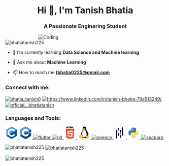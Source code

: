 <h1 align="center">Hi 👋, I'm Tanish Bhatia</h1>
<h3 align="center">A Passionate Enginering Student</h3>
<img align="right" alt="Coding" width="400" 
             src="https://storage.googleapis.com/graphicriver-149805.appspot.com/sreda/AnimatedHacking/Test-8.gif">

<p align="left"> <img src="https://komarev.com/ghpvc/?username=bhatiatanish225&label=Profile%20views&color=0e75b6&style=flat" alt="bhatiatanish225" /> </p>

- 🌱 I’m currently learning **Data Science and Machine learning**

- 💬 Ask me about **Machine Learning**

- 📫 How to reach me **tbhatia0225@gmail.com**

<h3 align="left">Connect with me:</h3>
<p align="left">
<a href="https://twitter.com/bhatia_tanish0" target="blank"><img align="center" src="https://raw.githubusercontent.com/rahuldkjain/github-profile-readme-generator/master/src/images/icons/Social/twitter.svg" alt="bhatia_tanish0" height="30" width="40" /></a>
<a href="https://linkedin.com/in/https://www.linkedin.com/in/tanish-bhatia-79a513249/" target="blank"><img align="center" src="https://raw.githubusercontent.com/rahuldkjain/github-profile-readme-generator/master/src/images/icons/Social/linked-in-alt.svg" alt="https://www.linkedin.com/in/tanish-bhatia-79a513249/" height="30" width="40" /></a>
<a href="https://instagram.com/official__bhatiatanish" target="blank"><img align="center" src="https://raw.githubusercontent.com/rahuldkjain/github-profile-readme-generator/master/src/images/icons/Social/instagram.svg" alt="official__bhatiatanish" height="30" width="40" /></a>
</p>

<h3 align="left">Languages and Tools:</h3>
<p align="left"> <a href="https://www.cprogramming.com/" target="_blank" rel="noreferrer"> <img src="https://raw.githubusercontent.com/devicons/devicon/master/icons/c/c-original.svg" alt="c" width="40" height="40"/> </a> <a href="https://www.w3schools.com/cpp/" target="_blank" rel="noreferrer"> <img src="https://raw.githubusercontent.com/devicons/devicon/master/icons/cplusplus/cplusplus-original.svg" alt="cplusplus" width="40" height="40"/> </a> <a href="https://flutter.dev" target="_blank" rel="noreferrer"> <img src="https://www.vectorlogo.zone/logos/flutterio/flutterio-icon.svg" alt="flutter" width="40" height="40"/> </a> <a href="https://git-scm.com/" target="_blank" rel="noreferrer"> <img src="https://www.vectorlogo.zone/logos/git-scm/git-scm-icon.svg" alt="git" width="40" height="40"/> </a> <a href="https://www.w3.org/html/" target="_blank" rel="noreferrer"> <img src="https://raw.githubusercontent.com/devicons/devicon/master/icons/html5/html5-original-wordmark.svg" alt="html5" width="40" height="40"/> </a> <a href="https://www.linux.org/" target="_blank" rel="noreferrer"> <img src="https://raw.githubusercontent.com/devicons/devicon/master/icons/linux/linux-original.svg" alt="linux" width="40" height="40"/> </a> <a href="https://opencv.org/" target="_blank" rel="noreferrer"> <img src="https://www.vectorlogo.zone/logos/opencv/opencv-icon.svg" alt="opencv" width="40" height="40"/> </a> <a href="https://pandas.pydata.org/" target="_blank" rel="noreferrer"> <img src="https://raw.githubusercontent.com/devicons/devicon/2ae2a900d2f041da66e950e4d48052658d850630/icons/pandas/pandas-original.svg" alt="pandas" width="40" height="40"/> </a> <a href="https://www.python.org" target="_blank" rel="noreferrer"> <img src="https://raw.githubusercontent.com/devicons/devicon/master/icons/python/python-original.svg" alt="python" width="40" height="40"/> </a> <a href="https://seaborn.pydata.org/" target="_blank" rel="noreferrer"> <img src="https://seaborn.pydata.org/_images/logo-mark-lightbg.svg" alt="seaborn" width="40" height="40"/> </a> </p>

<p><img align="left" src="https://github-readme-stats.vercel.app/api/top-langs?username=bhatiatanish225&show_icons=true&locale=en&layout=compact" alt="bhatiatanish225" /></p>

<p>&nbsp;<img align="center" src="https://github-readme-stats.vercel.app/api?username=bhatiatanish225&show_icons=true&locale=en" alt="bhatiatanish225" /></p>

<p><img align="center" src="https://github-readme-streak-stats.herokuapp.com/?user=bhatiatanish225&" alt="bhatiatanish225" /></p>
